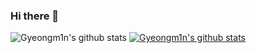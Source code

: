 ### Hi there 👋

<!--
**Gyeongm1n/Gyeongm1n** is a ✨ _special_ ✨ repository because its `README.md` (this file) appears on your GitHub profile.

Here are some ideas to get you started:

- 🔭 I’m currently working on ...
- 🌱 I’m currently learning ...
- 👯 I’m looking to collaborate on ...
- 🤔 I’m looking for help with ...
- 💬 Ask me about ...
- 📫 How to reach me: ...
- 😄 Pronouns: ...
- ⚡ Fun fact: ...
-->

![Gyeongm1n's github stats](https://github-readme-stats.vercel.app/api?username=Gyeongm1n&show_icons=true)
[![Gyeongm1n's github stats](https://github-readme-stats.vercel.app/api/top-langs/?username=Gyeongm1n&show_icons=true&hide_border=true&title_color=004386&icon_color=004386&layout=compact)](https://github.com/Gyeongm1n)
